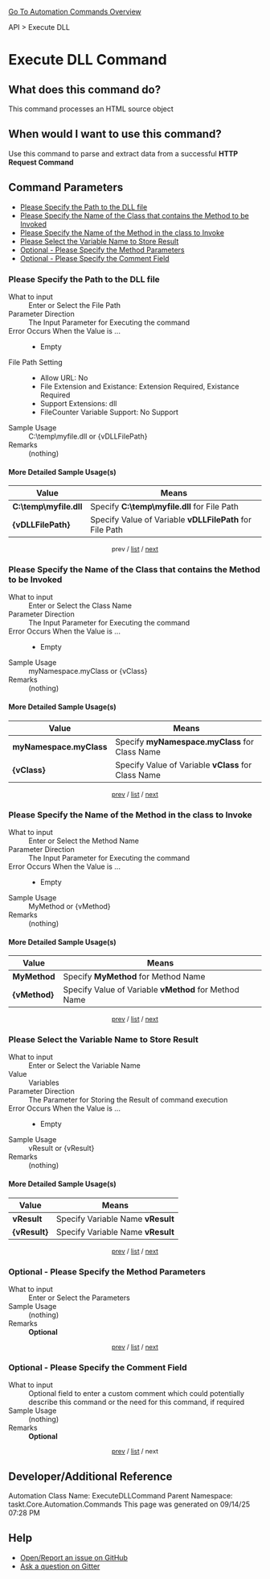 <!--TITLE: Execute DLL Command -->
<!-- SUBTITLE: a command in the API group. -->
[Go To Automation Commands Overview](/automation-commands.md)


API &gt; Execute DLL


# Execute DLL Command


## What does this command do?
This command processes an HTML source object


## When would I want to use this command?
Use this command to parse and extract data from a successful **HTTP Request Command**


<a id="param_list"></a>
## Command Parameters
- [Please Specify the Path to the DLL file](#param_0)
- [Please Specify the Name of the Class that contains the Method to be Invoked](#param_1)
- [Please Specify the Name of the Method in the class to Invoke](#param_2)
- [Please Select the Variable Name to Store Result](#param_3)
- [Optional - Please Specify the Method Parameters](#param_4)
- [Optional - Please Specify the Comment Field](#param_5)


<a id="param_0"></a>
### Please Specify the Path to the DLL file


<dl>
<dt>What to input</dt><dd>Enter or Select the File Path</dd>
<dt>Parameter Direction</dt><dd>The Input Parameter for Executing the command</dd>
<dt>Error Occurs When the Value is ...</dt><dd><ul>
<li>Empty</li>
</ul></dd>
<dt>File Path Setting</dt><dd><ul><li>Allow URL: No</li><li>File Extension and Existance: Extension Required, Existance Required</li><li>Support Extensions: dll</li><li>FileCounter Variable Support: No Support</li></ul></dd>
<dt>Sample Usage</dt><dd>C:\temp\myfile.dll or {vDLLFilePath}</dd>
<dt>Remarks</dt><dd>(nothing)</dd>
</dl>




#### More Detailed Sample Usage(s)
| Value | Means |
|---|---|
| <strong>C:\temp\myfile.dll</strong> | Specify **C:\temp\myfile.dll** for File Path |
| <strong>{vDLLFilePath}</strong> | Specify Value of Variable **vDLLFilePath** for File Path |


<div style="font-size: 90%; text-align: center">


prev / [list](#param_list) / [next](#param_1)


</div>


<a id="param_1"></a>
### Please Specify the Name of the Class that contains the Method to be Invoked


<dl>
<dt>What to input</dt><dd>Enter or Select the Class Name</dd>
<dt>Parameter Direction</dt><dd>The Input Parameter for Executing the command</dd>
<dt>Error Occurs When the Value is ...</dt><dd><ul>
<li>Empty</li>
</ul></dd>
<dt>Sample Usage</dt><dd>myNamespace.myClass or {vClass}</dd>
<dt>Remarks</dt><dd>(nothing)</dd>
</dl>




#### More Detailed Sample Usage(s)
| Value | Means |
|---|---|
| <strong>myNamespace.myClass</strong> | Specify **myNamespace.myClass** for Class Name |
| <strong>{vClass}</strong> | Specify Value of Variable **vClass** for Class Name |


<div style="font-size: 90%; text-align: center">


[prev](#param_1) / [list](#param_list) / [next](#param_2)


</div>


<a id="param_2"></a>
### Please Specify the Name of the Method in the class to Invoke


<dl>
<dt>What to input</dt><dd>Enter or Select the Method Name</dd>
<dt>Parameter Direction</dt><dd>The Input Parameter for Executing the command</dd>
<dt>Error Occurs When the Value is ...</dt><dd><ul>
<li>Empty</li>
</ul></dd>
<dt>Sample Usage</dt><dd>MyMethod or {vMethod}</dd>
<dt>Remarks</dt><dd>(nothing)</dd>
</dl>




#### More Detailed Sample Usage(s)
| Value | Means |
|---|---|
| <strong>MyMethod</strong> | Specify **MyMethod** for Method Name |
| <strong>{vMethod}</strong> | Specify Value of Variable **vMethod** for Method Name |


<div style="font-size: 90%; text-align: center">


[prev](#param_2) / [list](#param_list) / [next](#param_3)


</div>


<a id="param_3"></a>
### Please Select the Variable Name to Store Result


<dl>
<dt>What to input</dt><dd>Enter or Select the Variable Name</dd>
<dt>Value</dt><dd>Variables</dd>
<dt>Parameter Direction</dt><dd>The Parameter for Storing the Result of command execution</dd>
<dt>Error Occurs When the Value is ...</dt><dd><ul>
<li>Empty</li>
</ul></dd>
<dt>Sample Usage</dt><dd>vResult or {vResult}</dd>
<dt>Remarks</dt><dd>(nothing)</dd>
</dl>




#### More Detailed Sample Usage(s)
| Value | Means |
|---|---|
| <strong>vResult</strong> | Specify Variable Name **vResult** |
| <strong>{vResult}</strong> | Specify Variable Name **vResult** |


<div style="font-size: 90%; text-align: center">


[prev](#param_3) / [list](#param_list) / [next](#param_4)


</div>


<a id="param_4"></a>
### Optional - Please Specify the Method Parameters


<dl>
<dt>What to input</dt><dd>Enter or Select the Parameters</dd>
<dt>Sample Usage</dt><dd>(nothing)</dd>
<dt>Remarks</dt><dd><strong>Optional</strong><br></dd>
</dl>




<div style="font-size: 90%; text-align: center">


[prev](#param_4) / [list](#param_list) / [next](#param_5)


</div>


<a id="param_5"></a>
### Optional - Please Specify the Comment Field


<dl>
<dt>What to input</dt><dd>Optional field to enter a custom comment which could potentially describe this command or the need for this command, if required</dd>
<dt>Sample Usage</dt><dd>(nothing)</dd>
<dt>Remarks</dt><dd><strong>Optional</strong><br></dd>
</dl>




<div style="font-size: 90%; text-align: center">


[prev](#param_5) / [list](#param_list) / next


</div>


## Developer/Additional Reference
Automation Class Name: ExecuteDLLCommand
Parent Namespace: taskt.Core.Automation.Commands
This page was generated on 09/14/25 07:28 PM


## Help
- [Open/Report an issue on GitHub](https://github.com/rcktrncn/taskt/issues/new)
- [Ask a question on Gitter](https://gitter.im/taskt-rpa/Lobby)
